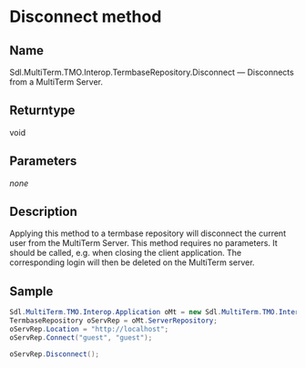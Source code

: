 #  Disconnect method

## Name

Sdl.MultiTerm.TMO.Interop.TermbaseRepository.Disconnect —          Disconnects from a  MultiTerm Server.

## Returntype

void


## Parameters
*none*


## Description

Applying this method to a termbase repository will disconnect the current user from the MultiTerm Server. This method requires no parameters. It should be called, e.g. when closing the client application. The corresponding login will then be deleted on the MultiTerm server.

## Sample


```cs
Sdl.MultiTerm.TMO.Interop.Application oMt = new Sdl.MultiTerm.TMO.Interop.ApplicationClass();
TermbaseRepository oServRep = oMt.ServerRepository;
oServRep.Location = "http://localhost";
oServRep.Connect("guest", "guest");

oServRep.Disconnect();
```